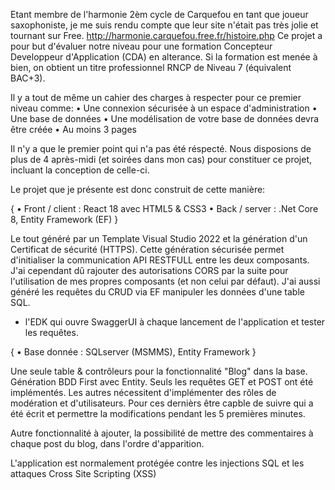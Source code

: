 Etant membre de l'harmonie 2èm cycle de Carquefou en tant que joueur saxophoniste, je me suis rendu compte que leur site n'était pas très jolie et tournant sur Free.
http://harmonie.carquefou.free.fr/histoire.php
Ce projet a pour but d'évaluer notre niveau pour une formation Concepteur Developpeur d'Application (CDA) en alterance.
Si la formation est menée à bien, on obtient un titre professionnel RNCP de Niveau 7 (équivalent BAC+3).

Il y a tout de même un cahier des charges à respecter pour ce premier niveau comme:
• Une connexion sécurisée à un espace d'administration 
• Une base de données 
• Une modélisation de votre base de données devra être créée 
• Au moins 3 pages

Il n'y a que le premier point qui n'a pas été réspecté.
Nous disposions de plus de 4 après-midi (et soirées dans mon cas) pour constituer ce projet, incluant la conception de celle-ci.

Le projet que je présente est donc construit de cette manière:

{
  • Front / client : React 18 avec HTML5 & CSS3
  • Back / server : .Net Core 8, Entity Framework (EF)
}

Le tout généré par un Template Visual Studio 2022 et la génération d'un Certificat de sécurité (HTTPS).
Cette génération sécurisée permet d'initialiser la communication API RESTFULL entre les deux composants.
J'ai cependant dû rajouter des autorisations CORS par la suite pour l'utilisation de mes propres composants (et non celui par défaut).
J'ai aussi généré les requêtes du CRUD via EF manipuler les données d'une table SQL.
+ l'EDK qui ouvre SwaggerUI à chaque lancement de l'application et tester les requêtes.
  
{
  • Base donnée : SQLserver (MSMMS), Entity Framework
}

Une seule table & contrôleurs pour la fonctionnalité "Blog" dans la base. Génération BDD First avec Entity.
Seuls les requêtes GET et POST ont été implémentés.
Les autres nécessitent d'implémenter des rôles de modération et d'utilisateurs.
Pour ces dernièrs être capble de suivre qui a été écrit et permettre la modifications pendant les 5 premières minutes.

Autre fonctionnalité à ajouter, la possibilité de mettre des commentaires à chaque post du blog, dans l'ordre d'apparition.

L'application est normalement protégée contre les injections SQL et les attaques Cross Site Scripting (XSS)
